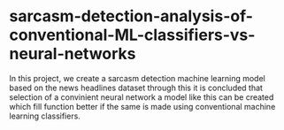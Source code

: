 # sarcasm-detection-analysis-of-conventional-ML-classifiers-vs-neural-networks
In this project, we create a sarcasm detection machine learning model based on the news headlines dataset through this
it is concluded that selection of a convinient neural network a model like this can be created which fill function
better if the same is made using conventional machine learning classifiers.
